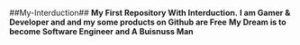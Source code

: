 ##My-Interduction##
**My First Repository With Interduction.**
**I am Gamer & Developer and and my some products on Github are Free**
**My Dream is to become Software Engineer and A Buisnuss Man**
